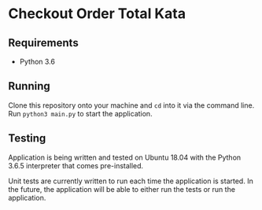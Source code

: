 # Checkout Order Total Kata

## Requirements
- Python 3.6

## Running
Clone this repository onto your machine and `cd` into it via the command line. Run `python3 main.py` to start the application.

## Testing
Application is being written and tested on Ubuntu 18.04 with the Python 3.6.5 interpreter that comes pre-installed.

Unit tests are currently written to run each time the application is started. In the future, the application will be able to either run the tests or run the application.
